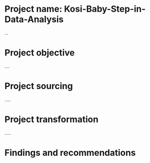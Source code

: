 # Project name: Kosi-Baby-Step-in-Data-Analysis

...
# Project objective



....
# Project sourcing



.....
# Project transformation




.....
# Findings and recommendations
